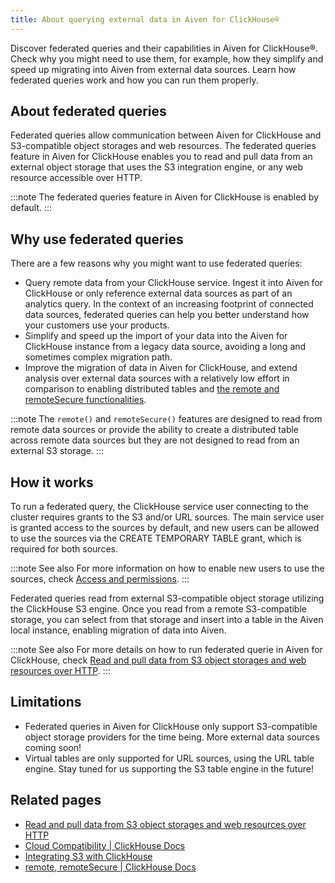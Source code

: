 ```yaml
---
title: About querying external data in Aiven for ClickHouse®
---
```


Discover federated queries and their capabilities in Aiven for
ClickHouse®. Check why you might need to use them, for example, how they
simplify and speed up migrating into Aiven from external data sources.
Learn how federated queries work and how you can run them properly.

## About federated queries

Federated queries allow communication between Aiven for ClickHouse and
S3-compatible object storages and web resources. The federated queries
feature in Aiven for ClickHouse enables you to read and pull data from
an external object storage that uses the S3 integration engine, or any
web resource accessible over HTTP.

:::note
The federated queries feature in Aiven for ClickHouse is enabled by
default.
:::

## Why use federated queries

There are a few reasons why you might want to use federated queries:

-   Query remote data from your ClickHouse service. Ingest it into Aiven
    for ClickHouse or only reference external data sources as part of an
    analytics query. In the context of an increasing footprint of
    connected data sources, federated queries can help you better
    understand how your customers use your products.
-   Simplify and speed up the import of your data into the Aiven for
    ClickHouse instance from a legacy data source, avoiding a long and
    sometimes complex migration path.
-   Improve the migration of data in Aiven for ClickHouse, and extend
    analysis over external data sources with a relatively low effort in
    comparison to enabling distributed tables and [the remote and
    remoteSecure
    functionalities](https://clickhouse.com/docs/en/sql-reference/table-functions/remote).

:::note
The `remote()` and `remoteSecure()` features are designed to read from
remote data sources or provide the ability to create a distributed table
across remote data sources but they are not designed to read from an
external S3 storage.
:::

## How it works

To run a federated query, the ClickHouse service user connecting to the
cluster requires grants to the S3 and/or URL sources. The main service
user is granted access to the sources by default, and new users can be
allowed to use the sources via the CREATE TEMPORARY TABLE grant, which
is required for both sources.

:::note See also
For more information on how to enable new users to use the sources,
check [Access and permissions](/docs/products/clickhouse/howto/run-federated-queries#access-permissions).
:::

Federated queries read from external S3-compatible object storage
utilizing the ClickHouse S3 engine. Once you read from a remote
S3-compatible storage, you can select from that storage and insert into
a table in the Aiven local instance, enabling migration of data into
Aiven.

:::note See also
For more details on how to run federated querie in Aiven for ClickHouse,
check
[Read and pull data from S3 object storages and web resources over HTTP](/docs/products/clickhouse/howto/run-federated-queries).
:::

## Limitations

-   Federated queries in Aiven for ClickHouse only support S3-compatible
    object storage providers for the time being. More external data
    sources coming soon!
-   Virtual tables are only supported for URL sources, using the URL
    table engine. Stay tuned for us supporting the S3 table engine in
    the future!

## Related pages

-   [Read and pull data from S3 object storages and web resources over HTTP](/docs/products/clickhouse/howto/run-federated-queries)
-   [Cloud Compatibility \| ClickHouse
    Docs](https://clickhouse.com/docs/en/whats-new/cloud-compatibility#federated-queries)
-   [Integrating S3 with
    ClickHouse](https://clickhouse.com/docs/en/integrations/s3)
-   [remote, remoteSecure \| ClickHouse
    Docs](https://clickhouse.com/docs/en/sql-reference/table-functions/remote)
